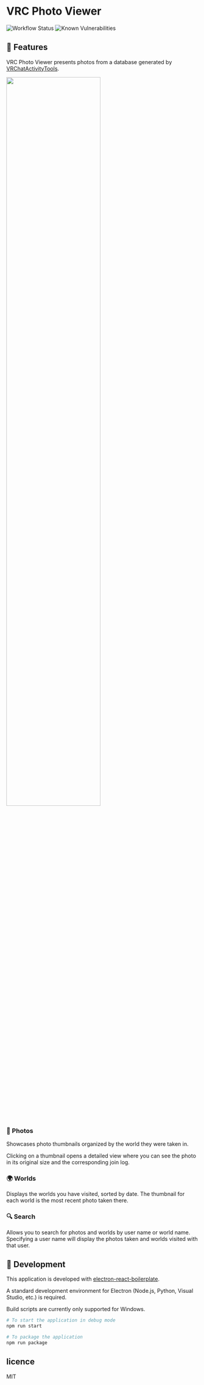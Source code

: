 # VRC Photo Viewer

![Workflow Status](https://github.com/vayacico/vrc-photo-viewer/actions/workflows/commit.yml/badge.svg)
![Known Vulnerabilities](https://snyk.io/test/github/vayacico/vrc-photo-viewer/badge.svg)

## 📘 Features

VRC Photo Viewer presents photos from a database generated by [VRChatActivityTools](https://booth.pm/ja/items/1690568).

<img src="https://user-images.githubusercontent.com/11732151/214317314-dded4414-b70a-41e3-878e-554c3cbabab4.png" width="70%">

### 📸 Photos

Showcases photo thumbnails organized by the world they were taken in.

Clicking on a thumbnail opens a detailed view where you can see the photo in its original size and the corresponding
join log.

### 🌍 Worlds

Displays the worlds you have visited, sorted by date. The thumbnail for each world is the most recent photo taken there.

### 🔍 Search

Allows you to search for photos and worlds by user name or world name. Specifying a user name will display the photos
taken and worlds visited with that user.

## 👷 Development

This application is developed with [electron-react-boilerplate](https://electron-react-boilerplate.js.org).

A standard development environment for Electron (Node.js, Python, Visual Studio, etc.) is required.

Build scripts are currently only supported for Windows.

```bash
# To start the application in debug mode
npm run start

# To package the application
npm run package
```

## licence

MIT
